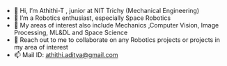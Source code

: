 - 👋 Hi, I’m Athithi-T , junior at NIT Trichy (Mechanical Engineering)
- 👀 I’m a Robotics enthusiast, especially Space Robotics 
- 🌱 My areas of interest also include Mechanics ,Computer Vision, Image Processing, ML&DL and Space Science 
- 💞️ Reach out to me to collaborate on any Robotics projects or projects in my area of interest
- 📫 Mail ID: athithi.aditya@gmail.com

<!---
Athithi-T/Athithi-T is a ✨ special ✨ repository because its `README.md` (this file) appears on your GitHub profile.
You can click the Preview link to take a look at your changes.
--->
